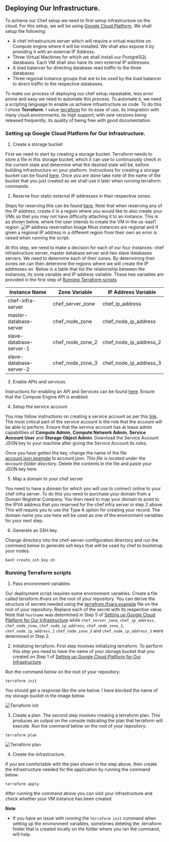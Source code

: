 ## Deploying Our Infrastructure.

To achieve our Chef setup we need to first setup infrastructure on the cloud. For this setup, we will be using [Google Cloud Platform](https://cloud.google.com). We shall setup the following:

- A chef infrastructure server which will require a virtual machine on Compute engine where it will be installed. We shall also expose it by providing it with an external IP Address. 
- Three Virtual Machines for which we shall install our PostgreSQL databases. Each VM shall also have its own external IP addresses.
- A load balancer for directing database read traffic to the three databases
- Three regional instance groups that are to be used by the load balancer to direct traffic to the respective databases.

To make our process of deploying our chef setup repeatable, less error prone and easy we need to automate this process. To automate it, we need a scripting language to enable us achieve infrastructure as code. To do this I chose **Terraform**. I value [terraform](https://www.terraform.io/) for its ease of use, its integration with many cloud environments, its high support; with new versions being released frequently, its quality of being free with good documentation.


### Setting up Google Cloud Platform for Our Infrastructure.

1. Create a storage bucket

First we need to start by creating a storage bucket. Terraform needs to store a file in this storage bucket, which it can use to continuously check in the current state and determine what the desired state will be, before building infrastructure on your platform. Instructions for creating a storage bucket can be found [here](https://cloud.google.com/storage/docs/creating-buckets). Once you are done take note of the name of the bucket that you just created as we shall use it later when running terraform commands

2. Reserve four static external IP addresses in their respective zones.

Steps for reserving this can be found [here](https://cloud.google.com/compute/docs/ip-addresses/reserve-static-external-ip-address#reserve_new_static). Note that when reserving any of the IP address, create it in a region where you would like to also create your VMs so that you may not have difficulty attaching it to an instance. This is as shown below, where the user intends to create the VM in the us-east1 region:
![IP address reservation Image](docs/images/regional-ip-address.png?raw=true)
Most instances are regional and if given a regional IP address in a different region from their own an error is raised when running the script.

At this step, we need to make a decision for each of our four instances: chef infrastructure server, master database server and two slave databases servers. We need to determine each of their zones. By determining their zones we can then determine the regions where we will create the IP addresses on. Below is a table that list the relationship between the instances, its zone variable and IP address variable. These two variables are provided in the first step of  [Running Terraform scripts](#running-terraform-scripts)

| Instance Name         | Zone Variable      | IP Address Variable  |
|-----------------------|--------------------|----------------------|
|chef-infra-server      |   chef_server_zone | chef_ip_address      |
|master-database-server |   chef_node_zone   |chef_node_ip_address  |
|slave-database-server-1|   chef_node_zone_2 |chef_node_ip_address_2|
|slave-database-server-2|   chef_node_zone_3 |chef_node_ip_address_3|

3. Enable APIs and services.

Instructions for enabling an API and Services can be found [here](https://cloud.google.com/endpoints/docs/openapi/enable-api).
Ensure that the Compute Engine API is enabled.

4. Setup the service account 

You may follow instructions on creating a service account as per this [link](https://cloud.google.com/iam/docs/creating-managing-service-accounts). The most critical part of the service account is the role that the account will be able to perform. Ensure that the service account has at lease admin capabilities of **Compute Admin**, **Compute Network Admin**, **Service Account User** and **Storage Object Admin**. Download the Service Account JSON key to your machine after giving the Service Account its roles.

Once you have gotten the key, change the name of the file [account.json.example](account-folder/account.json.example) to account.json. *This file is located under the account-folder directory*. Delete the contents in the file and paste your JSON key here.

5. Map a domain to your chef server

You need to have a domain for which you will use to connect online to your chef infra server. To do this you need to purchase your domain from a Domain Registrar Company. You then need to map your domain to point to the IPV4 address that you reserved for the chef infra server in step 2 above. This will require you to use the Type A option for creating your record.
The domain name you use here will be used as one of the environment variables for your next step.

6. Generate an SSH key.

Change directory into the chef-server-configuration directory and run the command below to generate ssh keys that will be used by chef to bootstrap your nodes.

```
bash create_ssh_key.sh
```

### Running Terraform scripts

1. Pass environment variables

Our deployment script requires some environment variables. Create a file called terraform.tfvars on the root of your repository. You can derive the structure of secrets needed using the [terrafrom.tfvars.example](terraform.tfvars.example) file on the root of your repository. Replace each of the secret with its respective value. Note that `hostname` was determined in Step 5 of [Setting up Google Cloud Platform for Our Infrastructure](#setting-up-google-cloud-platform-for-our-infrastructure) while `chef_server_zone`, `chef_ip_address`, `chef_node_zone`, `chef_node_ip_address`, `chef_node_zone_2`, `chef_node_ip_address_2` `chef_node_zone_3` and `chef_node_ip_address_3` were determined in Step 2.

2. Initializing terraform. 
First step involves initializing terraform. To perform this step you need to have the name of your storage bucket that you created on Step 1 of [Setting up Google Cloud Platform for Our Infrastructure](#setting-up-google-cloud-platform-for-our-infrastructure).

Run the command below on the root of your repository:
```
terraform init
```

You should get a response like the one below. I have blocked the name of my storage bucket in the image below.

![Terraform init](docs/images/terraform-init.png?raw=true)

3. Create a plan.
The second step involves creating a terraform plan. This produces an output on the console indicating the plan that terraform will execute.
Run the command below on the root of your repository:
```
terraform plan
```

![Terraform plan](docs/images/terraform-plan.png?raw=true)

4. Create the infrastructure.

If you are comfortable with the plan shown in the step above, then create the infrastructure needed for the application by running the command below.


```
terraform apply
```

After running the command above you can visit your infrastructure and check whether your VM instance has been created.

**Note**
- If you have an issue with running the `terraform init` command when setting up the environment variables, sometimes deleting the .terraform folder that is created locally on the folder where you ran the command, will help.


